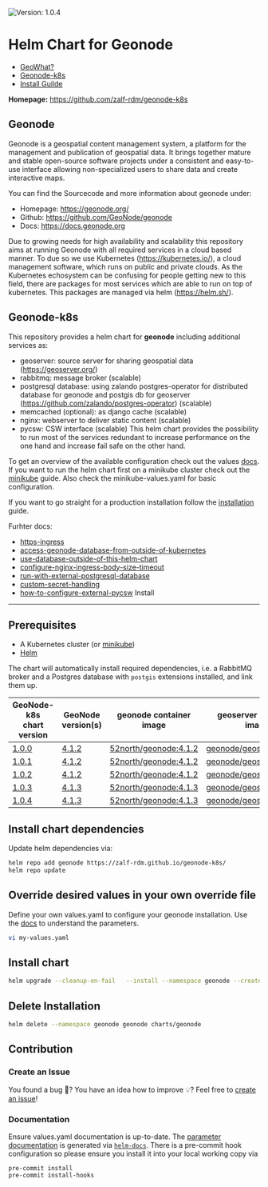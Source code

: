 
![Version: 1.0.4](https://img.shields.io/badge/Version-1.0.4-informational?style=flat-square)

# Helm Chart for Geonode

- [GeoWhat?](#Geonode)
- [Geonode-k8s](#geonode-k8s)
- [Install Guilde](#install)

**Homepage:** <https://github.com/zalf-rdm/geonode-k8s>

Geonode
-------

Geonode is a geospatial content management system, a platform for the management and publication of geospatial data. It brings together mature
and stable open-source software projects under a consistent and easy-to-use interface allowing non-specialized users to share data and
create interactive maps.

You can find the Sourcecode and more information about geonode under:
- Homepage: https://geonode.org/
- Github: https://github.com/GeoNode/geonode
- Docs: https://docs.geonode.org

Due to growing needs for high availability and scalability this repository aims at running Geonode with all required services in a cloud based manner. To due so we use Kubernetes (https://kubernetes.io/), a cloud management software, which runs on public and private clouds. As the Kubernetes echosystem can be confusing for people getting new to this field, there are packages for most services which are able to run on top of kubernetes. This packages are managed via helm (https://helm.sh/).

Geonode-k8s
-----------

This repository provides a helm chart for **geonode** including additional services as:
- geoserver: source server for sharing geospatial data  (https://geoserver.org/)
- rabbitmq: message broker (scalable)
- postgresql database: using zalando postgres-operator for distributed database for geonode and postgis db for geoserver (https://github.com/zalando/postgres-operator) (scalable)
- memcached (optional): as django cache (scalable)
- nginx: webserver to deliver static content (scalable)
- pycsw: CSW interface (scalable)
This helm chart provides the possibility to run most of the services redundant to increase performance on the one hand and increase fail safe on the other hand.

To get an overview of the available configuration check out the values [docs](charts/geonode/README.md). If you want to run the helm chart first on a minikube cluster check out the [minikube](docs/minikube-installation.md) guide. Also check the minikube-values.yaml for basic configuration. 

If you want to go straight for a production installation follow the [installation](#install) guide.

Furhter docs:
- [https-ingress](docs/https-ingress.md)
- [access-geonode-database-from-outside-of-kubernetes](docs/access-geonode-database-from-outside.md)
- [use-database-outside-of-this-helm-chart](docs/external-database.md)
- [configure-nginx-ingress-body-size-timeout](docs/nginx-ingress-class.md)
- [run-with-external-postgresql-database](docs/external-database.md)
- [custom-secret-handling](docs/provide-custom-secret.md)
- [how-to-configure-external-pycsw](docs/pycsw.md)
Install
-------

## Prerequisites

* A Kubernetes cluster (or [minikube](docs/minikube-installation.md))
* [Helm](https://helm.sh/)

The chart will automatically install required dependencies, i.e. a RabbitMQ broker and a Postgres database with `postgis` extensions installed, and link them up.

| GeoNode-k8s<br /> chart version | GeoNode<br /> version(s) | geonode container image | geoserver container image | 
|---------------------------|--------------------|-------------------------|---------------------------|
| [1.0.0](https://github.com/zalf-rdm/geonode-k8s/releases/tag/1.0.0) | [4.1.2](https://github.com/GeoNode/geonode/releases/tag/4.1.2) | [52north/geonode:4.1.2](https://hub.docker.com/r/52north/geonode/tags) | [geonode/geoserver:2.23.0](https://hub.docker.com/r/geonode/geoserver/tags) |
| [1.0.1](https://github.com/zalf-rdm/geonode-k8s/releases/tag/1.0.1) | [4.1.2](https://github.com/GeoNode/geonode/releases/tag/4.1.2) | [52north/geonode:4.1.2](https://hub.docker.com/r/52north/geonode/tags) | [geonode/geoserver:2.23.0](https://hub.docker.com/r/geonode/geoserver/tags) |
| [1.0.2](https://github.com/zalf-rdm/geonode-k8s/releases/tag/geonode-k8s-1.0.2) | [4.1.2](https://github.com/GeoNode/geonode/releases/tag/4.1.2) | [52north/geonode:4.1.2](https://hub.docker.com/r/52north/geonode/tags) | [geonode/geoserver:2.23.0](https://hub.docker.com/r/geonode/geoserver/tags) |
| [1.0.3](https://github.com/zalf-rdm/geonode-k8s/releases/tag/geonode-k8s-1.0.3) | [4.1.3](https://github.com/GeoNode/geonode/releases/tag/4.1.3)  | [52north/geonode:4.1.3](https://hub.docker.com/r/52north/geonode/tags) | [geonode/geoserver:2.23.0](https://hub.docker.com/r/geonode/geoserver/tags) |
| [1.0.4](https://github.com/zalf-rdm/geonode-k8s/releases/tag/geonode-k8s-1.0.4) | [4.1.3](https://github.com/GeoNode/geonode/releases/tag/4.1.3)  | [52north/geonode:4.1.3](https://hub.docker.com/r/52north/geonode/tags) | [geonode/geoserver:2.23.0](https://hub.docker.com/r/geonode/geoserver/tags) |

## Install chart dependencies

Update helm dependencies via:

```bash
helm repo add geonode https://zalf-rdm.github.io/geonode-k8s/
helm repo update
```

## Override desired values in your own override file
Define your own values.yaml to configure your geonode installation. Use the [docs](charts/geonode/README.md) to understand the parameters.

```bash
vi my-values.yaml
```

## Install chart
```bash
helm upgrade --cleanup-on-fail   --install --namespace geonode --create-namespace --values my-values.yaml geonode charts/geonode
```

## Delete Installation
```bash
helm delete --namespace geonode geonode charts/geonode
```

## Contribution

### Create an Issue

You found a bug :lady_beetle:? 
You have an idea how to improve :bulb:?
Feel free to [create an issue](https://github.com/zalf-rdm/geonode-k8s/issues/new/choose)!


### Documentation

Ensure values.yaml documentation is up-to-date. 
The [parameter documentation](charts/geonode/README.md) is generated via [`helm-docs`](https://github.com/norwoodj/helm-docs).
There is a pre-commit hook configuration so please ensure you install it into your local working copy via 

```
pre-commit install
pre-commit install-hooks
```
